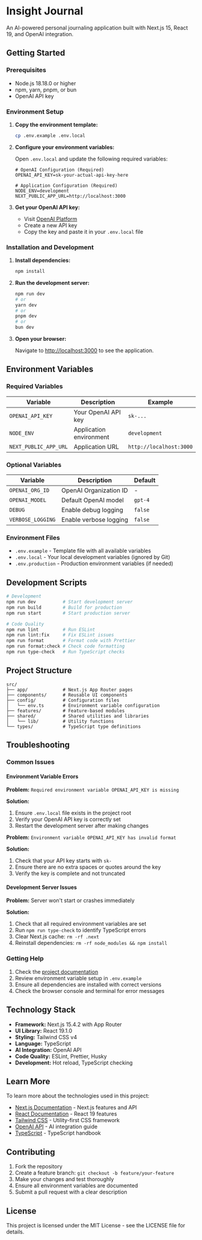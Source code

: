 # Insight Journal

An AI-powered personal journaling application built with Next.js 15, React 19, and OpenAI integration.

## Getting Started

### Prerequisites

- Node.js 18.18.0 or higher
- npm, yarn, pnpm, or bun
- OpenAI API key

### Environment Setup

1. **Copy the environment template:**
   ```bash
   cp .env.example .env.local
   ```

2. **Configure your environment variables:**

   Open `.env.local` and update the following required variables:

   ```env
   # OpenAI Configuration (Required)
   OPENAI_API_KEY=sk-your-actual-api-key-here

   # Application Configuration (Required)
   NODE_ENV=development
   NEXT_PUBLIC_APP_URL=http://localhost:3000
   ```

3. **Get your OpenAI API key:**
   - Visit [OpenAI Platform](https://platform.openai.com/api-keys)
   - Create a new API key
   - Copy the key and paste it in your `.env.local` file

### Installation and Development

1. **Install dependencies:**
   ```bash
   npm install
   ```

2. **Run the development server:**

   ```bash
   npm run dev
   # or
   yarn dev
   # or
   pnpm dev
   # or
   bun dev
   ```

3. **Open your browser:**

   Navigate to [http://localhost:3000](http://localhost:3000) to see the application.

## Environment Variables

### Required Variables

| Variable | Description | Example |
|----------|-------------|---------|
| `OPENAI_API_KEY` | Your OpenAI API key | `sk-...` |
| `NODE_ENV` | Application environment | `development` |
| `NEXT_PUBLIC_APP_URL` | Application URL | `http://localhost:3000` |

### Optional Variables

| Variable | Description | Default |
|----------|-------------|---------|
| `OPENAI_ORG_ID` | OpenAI Organization ID | - |
| `OPENAI_MODEL` | Default OpenAI model | `gpt-4` |
| `DEBUG` | Enable debug logging | `false` |
| `VERBOSE_LOGGING` | Enable verbose logging | `false` |

### Environment Files

- `.env.example` - Template file with all available variables
- `.env.local` - Your local development variables (ignored by Git)
- `.env.production` - Production environment variables (if needed)

## Development Scripts

```bash
# Development
npm run dev          # Start development server
npm run build        # Build for production
npm run start        # Start production server

# Code Quality
npm run lint         # Run ESLint
npm run lint:fix     # Fix ESLint issues
npm run format       # Format code with Prettier
npm run format:check # Check code formatting
npm run type-check   # Run TypeScript checks
```

## Project Structure

```
src/
├── app/             # Next.js App Router pages
├── components/      # Reusable UI components
├── config/          # Configuration files
│   └── env.ts       # Environment variable configuration
├── features/        # Feature-based modules
├── shared/          # Shared utilities and libraries
│   └── lib/         # Utility functions
└── types/           # TypeScript type definitions
```

## Troubleshooting

### Common Issues

#### Environment Variable Errors

**Problem:** `Required environment variable OPENAI_API_KEY is missing`

**Solution:**
1. Ensure `.env.local` file exists in the project root
2. Verify your OpenAI API key is correctly set
3. Restart the development server after making changes

**Problem:** `Environment variable OPENAI_API_KEY has invalid format`

**Solution:**
1. Check that your API key starts with `sk-`
2. Ensure there are no extra spaces or quotes around the key
3. Verify the key is complete and not truncated

#### Development Server Issues

**Problem:** Server won't start or crashes immediately

**Solution:**
1. Check that all required environment variables are set
2. Run `npm run type-check` to identify TypeScript errors
3. Clear Next.js cache: `rm -rf .next`
4. Reinstall dependencies: `rm -rf node_modules && npm install`

### Getting Help

1. Check the [project documentation](./docs/)
2. Review environment variable setup in `.env.example`
3. Ensure all dependencies are installed with correct versions
4. Check the browser console and terminal for error messages

## Technology Stack

- **Framework:** Next.js 15.4.2 with App Router
- **UI Library:** React 19.1.0
- **Styling:** Tailwind CSS v4
- **Language:** TypeScript
- **AI Integration:** OpenAI API
- **Code Quality:** ESLint, Prettier, Husky
- **Development:** Hot reload, TypeScript checking

## Learn More

To learn more about the technologies used in this project:

- [Next.js Documentation](https://nextjs.org/docs) - Next.js features and API
- [React Documentation](https://react.dev) - React 19 features
- [Tailwind CSS](https://tailwindcss.com/docs) - Utility-first CSS framework
- [OpenAI API](https://platform.openai.com/docs) - AI integration guide
- [TypeScript](https://www.typescriptlang.org/docs) - TypeScript handbook

## Contributing

1. Fork the repository
2. Create a feature branch: `git checkout -b feature/your-feature`
3. Make your changes and test thoroughly
4. Ensure all environment variables are documented
5. Submit a pull request with a clear description

## License

This project is licensed under the MIT License - see the LICENSE file for details.

